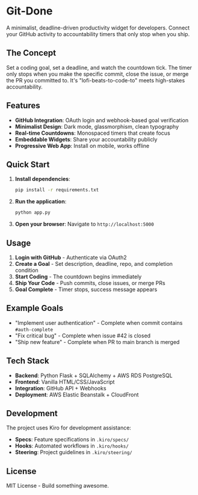 # Git-Done

A minimalist, deadline-driven productivity widget for developers. Connect your GitHub activity to accountability timers that only stop when you ship.

## The Concept

Set a coding goal, set a deadline, and watch the countdown tick. The timer only stops when you make the specific commit, close the issue, or merge the PR you committed to. It's "lofi-beats-to-code-to" meets high-stakes accountability.

## Features

- **GitHub Integration**: OAuth login and webhook-based goal verification
- **Minimalist Design**: Dark mode, glassmorphism, clean typography
- **Real-time Countdowns**: Monospaced timers that create focus
- **Embeddable Widgets**: Share your accountability publicly
- **Progressive Web App**: Install on mobile, works offline

## Quick Start

1. **Install dependencies**:
   ```bash
   pip install -r requirements.txt
   ```

2. **Run the application**:
   ```bash
   python app.py
   ```

3. **Open your browser**:
   Navigate to `http://localhost:5000`

## Usage

1. **Login with GitHub** - Authenticate via OAuth2
2. **Create a Goal** - Set description, deadline, repo, and completion condition
3. **Start Coding** - The countdown begins immediately
4. **Ship Your Code** - Push commits, close issues, or merge PRs
5. **Goal Complete** - Timer stops, success message appears

## Example Goals

- "Implement user authentication" - Complete when commit contains `#auth-complete`
- "Fix critical bug" - Complete when issue #42 is closed
- "Ship new feature" - Complete when PR to main branch is merged

## Tech Stack

- **Backend**: Python Flask + SQLAlchemy + AWS RDS PostgreSQL
- **Frontend**: Vanilla HTML/CSS/JavaScript
- **Integration**: GitHub API + Webhooks
- **Deployment**: AWS Elastic Beanstalk + CloudFront

## Development

The project uses Kiro for development assistance:

- **Specs**: Feature specifications in `.kiro/specs/`
- **Hooks**: Automated workflows in `.kiro/hooks/`
- **Steering**: Project guidelines in `.kiro/steering/`

## License


MIT License - Build something awesome.
